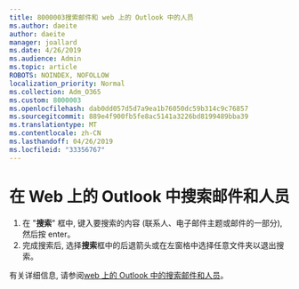 ```yaml
---
title: 8000003搜索邮件和 web 上的 Outlook 中的人员
ms.author: daeite
author: daeite
manager: joallard
ms.date: 4/26/2019
ms.audience: Admin
ms.topic: article
ROBOTS: NOINDEX, NOFOLLOW
localization_priority: Normal
ms.collection: Adm_O365
ms.custom: 8000003
ms.openlocfilehash: dab0dd057d5d7a9ea1b76050dc59b314c9c76857
ms.sourcegitcommit: 889e4f900fb5fe8ac5141a3226bd8199489bba39
ms.translationtype: MT
ms.contentlocale: zh-CN
ms.lasthandoff: 04/26/2019
ms.locfileid: "33356767"
---
```

# <a name="search-mail-and-people-on-outlook-on-the-web"></a>在 Web 上的 Outlook 中搜索邮件和人员

1. 在 "**搜索**" 框中, 键入要搜索的内容 (联系人、电子邮件主题或邮件的一部分), 然后按 enter。
2. 完成搜索后, 选择**搜索**框中的后退箭头或在左窗格中选择任意文件夹以退出搜索。

有关详细信息, 请参阅[web 上的 Outlook 中的搜索邮件和人员](https://support.office.com/article/b27e5eb7-3255-4c61-bf16-1c6a16bc2e6b)。